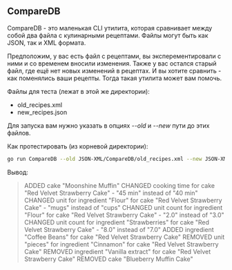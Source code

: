 

## CompareDB

CompareDB - это маленькая CLI утилита, которая сравнивает между собой два файла с кулинарными рецептами. Файлы могут быть как JSON, так и XML формата.

Предположим, у вас есть файл с рецептами, вы эксперементировали с ними и со временем вносили изменения. Также у вас остался старый файл, где ещё нет новых изменений в рецептах. И вы хотите сравнить - как поменялись ваши рецепты. Тогда такая утилита может вам помочь. 

Файлы для теста (лежат в этой же директории):
 - old_recipes.xml
 - new_recipes.json

Для запуска вам нужно указать в опциях *--old* и *--new* пути до этих файлов.

Как протестировать (из корневой директории):

```bash
go run CompareDB --old JSON-XML/CompareDB/old_recipes.xml --new JSON-XML/CompareDB/new_recipes.json
```

Вывод:

> ADDED cake "Moonshine Muffin"
> CHANGED cooking time for cake "Red Velvet Strawberry Cake" - "45 min" instead of "40 min"
> CHANGED unit for ingredient "Flour" for cake "Red Velvet Strawberry Cake" - "mugs" instead of "cups"
> CHANGED unit count for ingredient "Flour" for cake "Red Velvet Strawberry Cake" - "2.0" instead of "3.0"
> CHANGED unit count for ingredient "Strawberries" for cake "Red Velvet Strawberry Cake" - "8.0" instead of "7.0"
> ADDED ingredient "Coffee Beans" for cake "Red Velvet Strawberry Cake"
> REMOVED unit "pieces" for ingredient "Cinnamon" for cake "Red Velvet Strawberry Cake"
> REMOVED ingredient "Vanilla extract" for cake "Red Velvet Strawberry Cake"
> REMOVED cake "Blueberry Muffin Cake"

